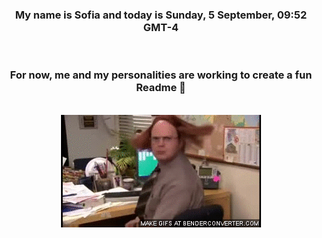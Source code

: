 


<div align="center">
<h3 >My name is Sofia and today is Sunday, 5 September, 09:52 GMT-4</h3><br>
<h3 >For now, me and my personalities are working to create a fun Readme 👋
</h3><br>
<img src='img/dwight.gif' alt='working...'/>
</div>
